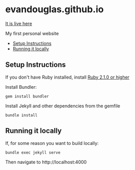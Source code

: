 
# evandouglas.github.io

[It is live here](evandouglas.github.io)

My first personal website

- [Setup Instructions](#setup-instructions)
- [Running it locally](#running-it-locally)

## Setup Instructions

If you don't have Ruby installed, install [Ruby 2.1.0 or higher](https://www.ruby-lang.org/en/downloads/)

Install Bundler:

```gem install bundler```

Install Jekyll and other dependencies from the gemfile

```bundle install```

## Running it locally

If, for some reason you want to build locally:

```bundle exec jekyll serve```

Then navigate to http://localhost:4000